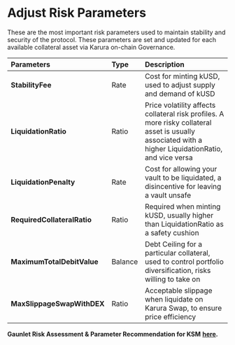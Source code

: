 # Adjust Risk Parameters

These are the most important risk parameters used to maintain stability and security of the protocol. These parameters are set and updated for each available collateral asset via Karura on-chain Governance.

| Parameters | **Type** | **Description** |
| :--- | :--- | :--- |
| **StabilityFee** | Rate | Cost for minting kUSD, used to adjust supply and demand of kUSD |
| **LiquidationRatio** | Ratio | Price volatility affects collateral risk profiles. A more risky collateral asset is usually associated with a higher LiquidationRatio, and vice versa |
| **LiquidationPenalty** | Rate | Cost for allowing your vault to be liquidated,  a disincentive for leaving a vault unsafe |
| **RequiredCollateralRatio** | Ratio | Required when minting kUSD, usually higher than LiquidationRatio as a safety cushion  |
| **MaximumTotalDebitValue** | Balance | Debt Ceiling for a particular collateral, used to control portfolio diversification, risks willing to take on |
| **MaxSlippageSwapWithDEX** | Ratio | Acceptable slippage when liquidate on Karura Swap, to ensure price efficiency |

**Gaunlet Risk Assessment & Parameter Recommendation for KSM** [**here**](https://medium.com/gauntlet-networks/karura-parameter-recommendation-methodology-6ce7fe06cb77)**.**

